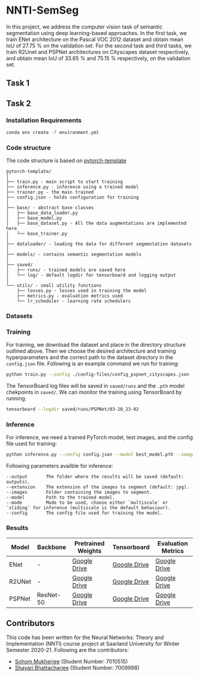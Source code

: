 # NNTI-SemSeg

In this project, we address the computer vision task of semantic segmentation using deep learning-based approaches. In the first task, we train ENet architecture on the Pascal VOC 2012 dataset and obtain mean IoU of 27.75 \% on the validation set. For the second task and third tasks, we train R2Unet and PSPNet architectures on Cityscapes dataset respectively, and obtain mean IoU of 33.65 \% and 75.15 \% respectively, on the validation set.

## Task 1

## Task 2


### Installation Requirements

```bash
conda env create -f environment.yml
```

### Code structure
The code structure is based on [pytorch-template](https://github.com/victoresque/pytorch-template/blob/master/README.md)

```
pytorch-template/
│
├── train.py - main script to start training
├── inference.py - inference using a trained model
├── trainer.py - the main trained
├── config.json - holds configuration for training
│
├── base/ - abstract base classes
│   ├── base_data_loader.py
│   ├── base_model.py
│   ├── base_dataset.py - All the data augmentations are implemented here
│   └── base_trainer.py
│
├── dataloader/ - loading the data for different segmentation datasets
│
├── models/ - contains semantic segmentation models
│
├── saved/
│   ├── runs/ - trained models are saved here
│   └── log/ - default logdir for tensorboard and logging output
│  
└── utils/ - small utility functions
    ├── losses.py - losses used in training the model
    ├── metrics.py - evaluation metrics used
    └── lr_scheduler - learning rate schedulers 
```
  
### Datasets


### Training

For training, we download the dataset and place in the directory structure outlined above. Then we choose the desired architecture
and training hyperparameters and the correct path to the dataset directory in the `config.json` file. Following is an example command
we run for training:
  
```bash
python train.py --config ./config-files/config_pspnet_cityscapes.json
```
The TensorBoard log files will be saved in `saved/runs` and the `.pth` model chekpoints in `saved/`. 
We can monitor the training using TensorBoard by running:

```bash
tensorboard --logdir saved/runs/PSPNet/03-28_23-02
```
  
### Inference

For inference, we need a trained PyTorch model, test images, and the config file used for training:

```bash
python inference.py --config config.json --model best_model.pth --images images_folder
```

Following parameters availble for inference:
```
--output       The folder where the results will be saved (default: outputs).
--extension    The extension of the images to segment (default: jpg).
--images       Folder containing the images to segment.
--model        Path to the trained model.
--mode         Mode to be used, choose either `multiscale` or `sliding` for inference (multiscale is the default behaviour).
--config       The config file used for training the model.
```


### Results

| Model  	| Backbone  	| Pretrained Weights                                                                                 	| Tensorboard                                                                                        	| Evaluation Metrics                                                                                 	|
|--------	|-----------	|----------------------------------------------------------------------------------------------------	|----------------------------------------------------------------------------------------------------	|----------------------------------------------------------------------------------------------------	|
| ENet   	|     -     	| [Google Drive](https://drive.google.com/file/d/14EdSNK7C6-h8_Amvc4TrzTGUby5ANhyH/view?usp=sharing) 	| [Google Drive](https://drive.google.com/file/d/1kPDkYR_RyF0SCklLI4Ipt1lXkHPFL6D3/view?usp=sharing) 	| [Google Drive](https://drive.google.com/file/d/1xXSfXNWPhyCnLIqYWP5yhaToFrTKfl7l/view?usp=sharing) 	|
| R2UNet 	|     -     	| [Google Drive](https://drive.google.com/file/d/1HBX-5yVPftpYgHuAf-ENTaVXUjfdMdLF/view?usp=sharing) 	| [Google Drive](https://drive.google.com/file/d/1ADUbWKzv9tlsUy61JkcBYQUfLMJ_vfzX/view?usp=sharing) 	| [Google Drive](https://drive.google.com/file/d/1Zx_LWMqLMirKPIEImUmcr-yuOJJbGZF_/view?usp=sharing) 	|
| PSPNet 	| ResNet-50 	| [Google Drive](https://drive.google.com/file/d/1UuO3wCXNJMrTNxxHBpu8KlVLFpY6jNcJ/view?usp=sharing) 	| [Google Drive](https://drive.google.com/file/d/10hn50-K0fYHtL0lc-U1pgCNelp813lem/view?usp=sharing) 	| [Google Drive](https://drive.google.com/file/d/1EPDJke8Dl7M4V7yEsrMwHiowOPexpY-a/view?usp=sharing) 	|

 ## Contributors
 
 This code has been written for the Neural Networks: Theory and Implementation (NNTI) course project at Saarland University for Winter Semester 2020-21. Following 
 are the contributors:
 
 - [Sohom Mukherjee](https://github.com/mukherjeesohom) (Student Number: 7010515)
 - [Shayari Bhattacharjee](https://github.com/shayari21) (Student Number: 7009998)
